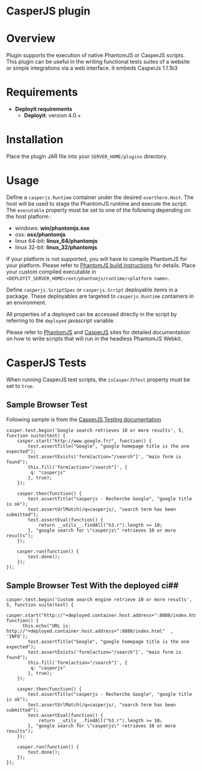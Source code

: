 # CasperJS plugin #

# Overview #

Plugin supports the execution of native PhantomJS or CasperJS scripts. This plugin can be useful in the writing functional tests suites of a website or simple integrations via a web interface.
It embeds CasperJs 1.1.1b3

# Requirements #

* **Deployit requirements**
	* **Deployit**: version 4.0.+

# Installation #

Place the plugin JAR file into your `SERVER_HOME/plugins` directory.

# Usage #

Define a `casperjs.Runtime` container under the desired `overthere.Host`.  The host will be used to stage the PhantomJS runtime and execute the script. The `executable` property must be set to one of the following depending on the host platform :

* windows: __win/phantomjs.exe__
* osx: __osx/phantomjs__
* linux 64-bit: __linux_64/phantomjs__
* linux 32-bit: __linux_32/phantomjs__

If your platform is not supported, you will have to compile PhantomJS for your platform.  Please refer to [PhantomJS build instructions](http://phantomjs.org/build.html) for details. Place your custom compiled executable in `<DEPLOYIT_SERVER_HOME>/ext/phantomjs/runtime/<platform name>`.

Define `casperjs.ScriptSpec` or `casperjs.Script` deployable items in a package.  These deployables are targeted to `casperjs.Runtime` containers in an environment.

All properties of a deployed can be accessed directly in the script by referring to the `deployed` javascript variable.

Please refer to [PhantomJS](http://phantomjs.org/) and [CasperJS](http://casperjs.org/) sites for detailed documentation on how to write scripts that will run in the headless PhantomJS Webkit.

# CasperJS Tests #

When running CasperJS test scripts, the `isCasperJSTest` property must be set to `true`.

## Sample Browser Test ##

Following sample is from the [CasperJS Testing documentation](http://docs.casperjs.org/en/latest/testing.html)

	casper.test.begin('Google search retrieves 10 or more results', 5, function suite(test) {
	    casper.start("http://www.google.fr/", function() {
    	    test.assertTitle("Google", "google homepage title is the one expected");
        	test.assertExists('form[action="/search"]', "main form is found");
        	this.fill('form[action="/search"]', {
           	 q: "casperjs"
        	}, true);
    	});

    	casper.then(function() {
        	test.assertTitle("casperjs - Recherche Google", "google title is ok");
        	test.assertUrlMatch(/q=casperjs/, "search term has been submitted");
        	test.assertEval(function() {
            	return __utils__.findAll("h3.r").length >= 10;
        	}, "google search for \"casperjs\" retrieves 10 or more results");
    	});

    	casper.run(function() {
        	test.done();
    	});
	});

## Sample Browser Test With the deployed ci##

	casper.test.begin('Custom search engine retrieve 10 or more results', 5, function suite(test) {
      casper.start("http://"+deployed.container.host.address+":8080/index.html", function() {
          this.echo("URL is: http://"+deployed.container.host.address+":8080/index.html"  , 'INFO');
    	    test.assertTitle("Google", "google homepage title is the one expected");
        	test.assertExists('form[action="/search"]', "main form is found");
        	this.fill('form[action="/search"]', {
           	 q: "casperjs"
        	}, true);
    	});

    	casper.then(function() {
        	test.assertTitle("casperjs - Recherche Google", "google title is ok");
        	test.assertUrlMatch(/q=casperjs/, "search term has been submitted");
        	test.assertEval(function() {
            	return __utils__.findAll("h3.r").length >= 10;
        	}, "google search for \"casperjs\" retrieves 10 or more results");
    	});

    	casper.run(function() {
        	test.done();
    	});
	});


